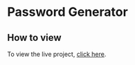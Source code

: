 # Password Generator

## How to view

To view the live project, [click here](https://password-generator-golden.netlify.app/).
